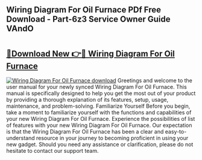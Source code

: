 ## Wiring Diagram For Oil Furnace PDf Free Download - Part-6z3 Service Owner Guide VAndO

# <h2><a href="http://dfhkjo6.blite.top/?on=Wiring+Diagram+For+Oil+Furnace">🔗Download New 👉🔴 Wiring Diagram For Oil Furnace</a></h2>

[![Wiring Diagram For Oil Furnace download](https://i.imgur.com/lujVjoI.png)](http://dfhkjo6.blite.top/?on=Wiring+Diagram+For+Oil+Furnace)
Greetings and welcome to the user manual for your newly synced Wiring Diagram For Oil Furnace. This manual is specifically designed to help you get the most out of your product by providing a thorough explanation of its features, setup, usage, maintenance, and problem-solving. Familiarize Yourself Before you begin, take a moment to familiarize yourself with the functions and capabilities of your new Wiring Diagram For Oil Furnace. Experience the possibilities of list of features with your new Wiring Diagram For Oil Furnace. Our expectation is that the Wiring Diagram For Oil Furnace has been a clear and easy-to-understand resource in your journey to becoming proficient in using your new gadget. Should you need any assistance or clarification, please do not hesitate to contact our support team.
